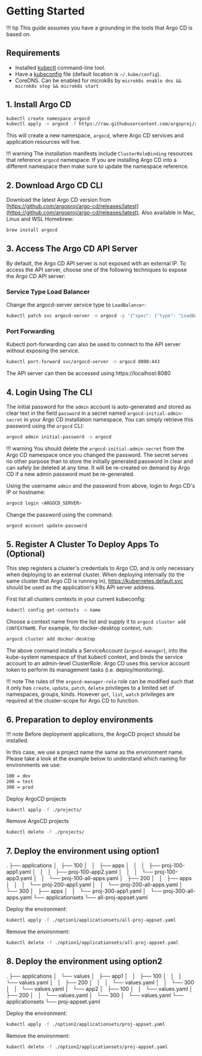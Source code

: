 # Getting Started

!!! tip
    This guide assumes you have a grounding in the tools that Argo CD is based on.

## Requirements

* Installed [kubectl](https://kubernetes.io/docs/tasks/tools/install-kubectl/) command-line tool.
* Have a [kubeconfig](https://kubernetes.io/docs/tasks/access-application-cluster/configure-access-multiple-clusters/) file (default location is `~/.kube/config`).
* CoreDNS. Can be enabled for microk8s by `microk8s enable dns && microk8s stop && microk8s start`

## 1. Install Argo CD

```bash
kubectl create namespace argocd
kubectl apply -n argocd -f https://raw.githubusercontent.com/argoproj/argo-cd/stable/manifests/install.yaml
```

This will create a new namespace, `argocd`, where Argo CD services and application resources will live.

!!! warning
    The installation manifests include `ClusterRoleBinding` resources that reference `argocd` namespace. If you are installing Argo CD into a different
    namespace then make sure to update the namespace reference.

## 2. Download Argo CD CLI

Download the latest Argo CD version from [https://github.com/argoproj/argo-cd/releases/latest](https://github.com/argoproj/argo-cd/releases/latest).
Also available in Mac, Linux and WSL Homebrew:

```bash
brew install argocd
```

## 3. Access The Argo CD API Server

By default, the Argo CD API server is not exposed with an external IP. To access the API server,
choose one of the following techniques to expose the Argo CD API server:

### Service Type Load Balancer
Change the argocd-server service type to `LoadBalancer`:

```bash
kubectl patch svc argocd-server -n argocd -p '{"spec": {"type": "LoadBalancer"}}'
```

### Port Forwarding
Kubectl port-forwarding can also be used to connect to the API server without exposing the service.

```bash
kubectl port-forward svc/argocd-server -n argocd 8080:443
```

The API server can then be accessed using https://localhost:8080


## 4. Login Using The CLI

The initial password for the `admin` account is auto-generated and stored as
clear text in the field `password` in a secret named `argocd-initial-admin-secret`
in your Argo CD installation namespace. You can simply retrieve this password
using the `argocd` CLI:

```bash
argocd admin initial-password -n argocd
```

!!! warning
    You should delete the `argocd-initial-admin-secret` from the Argo CD
    namespace once you changed the password. The secret serves no other
    purpose than to store the initially generated password in clear and can
    safely be deleted at any time. It will be re-created on demand by Argo CD
    if a new admin password must be re-generated.

Using the username `admin` and the password from above, login to Argo CD's IP or hostname:

```bash
argocd login <ARGOCD_SERVER>
```

Change the password using the command:

```bash
argocd account update-password
```

## 5. Register A Cluster To Deploy Apps To (Optional)

This step registers a cluster's credentials to Argo CD, and is only necessary when deploying to
an external cluster. When deploying internally (to the same cluster that Argo CD is running in),
https://kubernetes.default.svc should be used as the application's K8s API server address.

First list all clusters contexts in your current kubeconfig:
```bash
kubectl config get-contexts -o name
```

Choose a context name from the list and supply it to `argocd cluster add CONTEXTNAME`. For example,
for docker-desktop context, run:
```bash
argocd cluster add docker-desktop
```

The above command installs a ServiceAccount (`argocd-manager`), into the kube-system namespace of
that kubectl context, and binds the service account to an admin-level ClusterRole. Argo CD uses this
service account token to perform its management tasks (i.e. deploy/monitoring).

!!! note
    The rules of the `argocd-manager-role` role can be modified such that it only has `create`, `update`, `patch`, `delete` privileges to a limited set of namespaces, groups, kinds.
    However `get`, `list`, `watch` privileges are required at the cluster-scope for Argo CD to function.

## 6. Preparation to deploy environments

!!! note 
    Before deployment applications, the ArgoCD project should be installed.

In this case, we use a project name the same as the environment name. Please take a look at the example below to understand which naming for environments we use:
```bash
100 = dev
200 = test
300 = prod
```

Deploy ArgoCD projects
```bash
kubectl apply -f ./projects/
```

Remove ArgoCD projects
```bash
kubectl delete -f ./projects/
```

## 7. Deploy the environment using option1

.
├── applications
│   ├── 100
│   │   ├── apps
│   │   │   ├── proj-100-app1.yaml
│   │   │   ├── proj-100-app2.yaml
│   │   │   └── proj-100-app3.yaml
│   │   └── proj-100-all-apps.yaml
│   ├── 200
│   │   ├── apps
│   │   │   └── proj-200-app1.yaml
│   │   └── proj-200-all-apps.yaml
│   └── 300
│       ├── apps
│       │   └── proj-300-app1.yaml
│       └── proj-300-all-apps.yaml
└── applicationsets
    └── all-proj-appset.yaml

Deploy the environment:
```bash
kubectl apply -f ./option1/applicationsets/all-proj-appset.yaml
```

Remove the environment:
```bash
kubectl delete -f ./option1/applicationsets/all-proj-appset.yaml
```

## 8. Deploy the environment using option2

.
├── applications
│   └── values
│       ├── app1
│       │   ├── 100
│       │   │   └── values.yaml
│       │   ├── 200
│       │   │   └── values.yaml
│       │   └── 300
│       │       └── values.yaml
│       └── app2
│           ├── 100
│           │   └── values.yaml
│           ├── 200
│           │   └── values.yaml
│           └── 300
│               └── values.yaml
└── applicationsets
    └── proj-appset.yaml

Deploy the environment:
```bash
kubectl apply -f ./option2/applicationsets/proj-appset.yaml
```

Remove the environment:
```bash
kubectl delete -f ./option2/applicationsets/proj-appset.yaml
```
